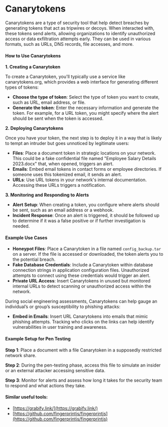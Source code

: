 # Canarytokens

Canarytokens are a type of security tool that help detect breaches by generating tokens that act as tripwires or decoys. When interacted with, these tokens send alerts, allowing organizations to identify unauthorized access or data exfiltration attempts early. They can be used in various formats, such as URLs, DNS records, file accesses, and more.

#### How to Use Canarytokens

**1. Creating a Canarytoken**

To create a Canarytoken, you'll typically use a service like canarytokens.org, which provides a web interface for generating different types of tokens:

* **Choose the type of token**: Select the type of token you want to create, such as URL, email address, or file.
* **Generate the token**: Enter the necessary information and generate the token. For example, for a URL token, you might specify where the alert should be sent when the token is accessed.

**2. Deploying Canarytokens**

Once you have your token, the next step is to deploy it in a way that is likely to tempt an intruder but goes unnoticed by legitimate users:

* **Files**: Place a document token in strategic locations on your network. This could be a fake confidential file named "Employee Salary Details 2023.docx" that, when opened, triggers an alert.
* **Emails**: Embed email tokens in contact forms or employee directories. If someone uses this tokenized email, it sends an alert.
* **URLs**: Use URL tokens in your network's internal documentation. Accessing these URLs triggers a notification.

**3. Monitoring and Responding to Alerts**

* **Alert Setup**: When creating a token, you configure where alerts should be sent, such as an email address or a webhook.
* **Incident Response**: Once an alert is triggered, it should be followed up to determine if it was a false positive or if further investigation is needed.

#### Example Use Cases

* **Honeypot Files**: Place a Canarytoken in a file named `config_backup.tar` on a server. If the file is accessed or downloaded, the token alerts you to the potential breach.
* **Fake Database Credentials**: Include a Canarytoken within database connection strings in application configuration files. Unauthorized attempts to connect using these credentials would trigger an alert.
* **Private URL Access**: Insert Canarytokens in unused but monitored internal URLs to detect scanning or unauthorized access within the network.



During social engineering assessments, Canarytokens can help gauge an individual’s or group’s susceptibility to phishing attacks:

* **Embed in Emails**: Insert URL Canarytokens into emails that mimic phishing attempts. Tracking who clicks on the links can help identify vulnerabilities in user training and awareness.

#### Example Setup for Pen Testing

**Step 1**: Place a document with a file Canarytoken in a supposedly restricted network share.

**Step 2**: During the pen-testing phase, access this file to simulate an insider or an external attacker accessing sensitive data.

**Step 3**: Monitor for alerts and assess how long it takes for the security team to respond and what actions they take.



#### Similar useful tools:

* [https://grabify.link/](https://grabify.link/)
* [https://github.com/fingerprintjs/fingerprintjs](https://github.com/fingerprintjs/fingerprintjs)
